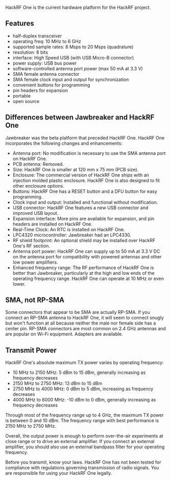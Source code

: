 HackRF One is the current hardware platform for the HackRF project.

## Features

* half-duplex transceiver
* operating freq: 10 MHz to 6 GHz
* supported sample rates: 8 Msps to 20 Msps (quadrature)
* resolution: 8 bits
* interface: High Speed USB (with USB Micro-B connector)
* power supply: USB bus power
* software-controlled antenna port power (max 50 mA at 3.3 V)
* SMA female antenna connector
* SMA female clock input and output for synchronization
* convenient buttons for programming
* pin headers for expansion
* portable
* open source

## Differences between Jawbreaker and HackRF One

Jawbreaker was the beta platform that preceded HackRF One.  HackRF One incorporates the following changes and enhancements:

* Antenna port: No modification is necessary to use the SMA antenna port on HackRF One.
* PCB antenna: Removed.
* Size: HackRF One is smaller at 120 mm x 75 mm (PCB size).
* Enclosure: The commercial version of HackRF One ships with an injection molded plastic enclosure. HackRF One is also designed to fit other enclosure options.
* Buttons: HackRF One has a RESET button and a DFU button for easy programming.
* Clock input and output: Installed and functional without modification.
* USB connector: HackRF One features a new USB connector and improved USB layout.
* Expansion interface: More pins are available for expansion, and pin headers are installed on HackRF One.
* Real-Time Clock: An RTC is installed on HackRF One.
* LPC4320 microcontroller: Jawbreaker had an LPC4330.
* RF shield footprint: An optional shield may be installed over HackRF One's RF section.
* Antenna port power: HackRF One can supply up to 50 mA at 3.3 V DC on the antenna port for compatibility with powered antennas and other low power amplifiers.
* Enhanced frequency range: The RF performance of HackRF One is better than Jawbreaker, particularly at the high and low ends of the operating frequency range. HackRF One can operate at 10 MHz or even lower.

## SMA, not RP-SMA

Some connectors that appear to be SMA are actually RP-SMA.  If you connect an RP-SMA antenna to HackRF One, it will seem to connect snugly but won't function at all because neither the male nor female side has a center pin.  RP-SMA connectors are most common on 2.4 GHz antennas and are popular on Wi-Fi equipment.  Adapters are available.

## Transmit Power

HackRF One's absolute maximum TX power varies by operating frequency:
* 10 MHz to 2150 MHz: 5 dBm to 15 dBm, generally increasing as frequency decreases
* 2150 MHz to 2750 MHz: 13 dBm to 15 dBm
* 2750 MHz to 4000 MHz: 0 dBm to 5 dBm, increasing as frequency decreases
* 4000 MHz to 6000 MHz: -10 dBm to 0 dBm, generally increasing as frequency decreases

Through most of the frequency range up to 4 GHz, the maximum TX power is between 0 and 10 dBm.  The frequency range with best performance is 2150 MHz to 2750 MHz.

Overall, the output power is enough to perform over-the-air experiments at close range or to drive an external amplifier.  If you connect an external amplifier, you should also use an external bandpass filter for your operating frequency.

Before you transmit, know your laws.  HackRF One has not been tested for compliance with regulations governing transmission of radio signals.  You are responsible for using your HackRF One legally.